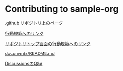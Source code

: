 # Contributing to sample-org

.github リポジトリ上のページ

[行動規範へのリンク](./CODE_OF_CONDUCT.md)

[リポジトリトップ画面の行動規範へのリンク](../../?tab=coc-ov-file)

[documents/README.md](/documents/README.md)

[DiscussionsのQ&A](../../discussions/categories/05-q-a)
